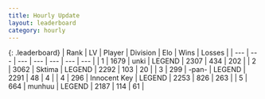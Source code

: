 ```yaml
---
title: Hourly Update
layout: leaderboard
category: hourly
---
```


{: .leaderboard}
| Rank | LV | Player | Division | Elo | Wins | Losses |
| --- | --- | --- | --- | --- | --- | --- |
| <span data-change="0">1</span> | 1679 | <span title="ID: 692745">unki</span> | LEGEND | <span data-change="0">2307</span> | <span data-change="0">434</span> | <span data-change="0">202</span> |
| <span data-change="1">2</span> | 3062 | <span title="ID: 353063">Sktima</span> | LEGEND | <span data-change="14">2292</span> | <span data-change="3">103</span> | <span data-change="0">20</span> |
| <span data-change="-1">3</span> | 299 | <span title="ID: 719486">-pan-</span> | LEGEND | <span data-change="0">2291</span> | <span data-change="0">48</span> | <span data-change="0">4</span> |
| <span data-change="0">4</span> | 296 | <span title="ID: 773025">Innocent Key</span> | LEGEND | <span data-change="0">2253</span> | <span data-change="0">826</span> | <span data-change="0">263</span> |
| <span data-change="0">5</span> | 664 | <span title="ID: 207149">munhuu</span> | LEGEND | <span data-change="0">2187</span> | <span data-change="0">114</span> | <span data-change="0">61</span> |